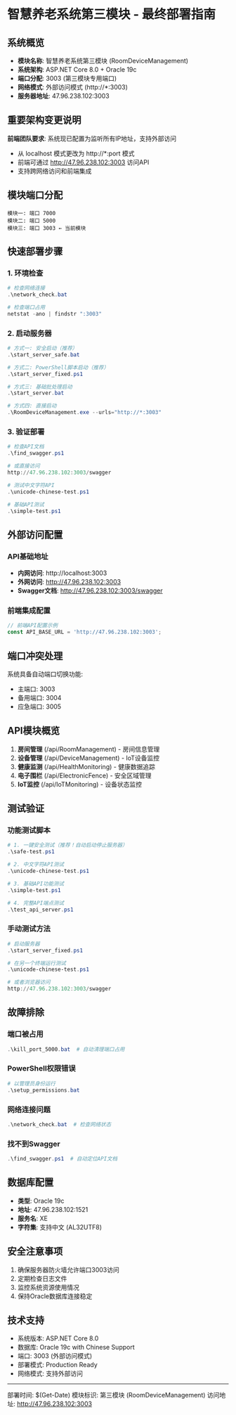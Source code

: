 # 智慧养老系统第三模块 - 最终部署指南

## 系统概览
- **模块名称**: 智慧养老系统第三模块 (RoomDeviceManagement)
- **系统架构**: ASP.NET Core 8.0 + Oracle 19c
- **端口分配**: 3003 (第三模块专用端口)
- **网络模式**: 外部访问模式 (http://*:3003)
- **服务器地址**: 47.96.238.102:3003

## 重要架构变更说明
**前端团队要求**: 系统现已配置为监听所有IP地址，支持外部访问
- 从 localhost 模式更改为 http://*:port 模式
- 前端可通过 http://47.96.238.102:3003 访问API
- 支持跨网络访问和前端集成

## 模块端口分配
```
模块一: 端口 7000
模块二: 端口 5000  
模块三: 端口 3003 ← 当前模块
```

## 快速部署步骤

### 1. 环境检查
```powershell
# 检查网络连接
.\network_check.bat

# 检查端口占用
netstat -ano | findstr ":3003"
```

### 2. 启动服务器
```powershell
# 方式一: 安全启动（推荐）
.\start_server_safe.bat

# 方式二: PowerShell脚本启动（推荐）
.\start_server_fixed.ps1

# 方式三: 基础批处理启动
.\start_server.bat

# 方式四: 直接启动
.\RoomDeviceManagement.exe --urls="http://*:3003"
```

### 3. 验证部署
```powershell
# 检查API文档
.\find_swagger.ps1

# 或直接访问
http://47.96.238.102:3003/swagger

# 测试中文字符API
.\unicode-chinese-test.ps1

# 基础API测试
.\simple-test.ps1
```

## 外部访问配置

### API基础地址
- **内网访问**: http://localhost:3003
- **外网访问**: http://47.96.238.102:3003
- **Swagger文档**: http://47.96.238.102:3003/swagger

### 前端集成配置
```javascript
// 前端API配置示例
const API_BASE_URL = 'http://47.96.238.102:3003';
```

## 端口冲突处理
系统具备自动端口切换功能:
- 主端口: 3003
- 备用端口: 3004
- 应急端口: 3005

## API模块概览
1. **房间管理** (/api/RoomManagement) - 房间信息管理
2. **设备管理** (/api/DeviceManagement) - IoT设备监控
3. **健康监测** (/api/HealthMonitoring) - 健康数据追踪
4. **电子围栏** (/api/ElectronicFence) - 安全区域管理
5. **IoT监控** (/api/IoTMonitoring) - 设备状态监控

## 测试验证

### 功能测试脚本
```powershell
# 1. 一键安全测试（推荐！自动启动停止服务器）
.\safe-test.ps1

# 2. 中文字符API测试
.\unicode-chinese-test.ps1

# 3. 基础API功能测试
.\simple-test.ps1

# 4. 完整API端点测试
.\test_api_server.ps1
```

### 手动测试方法
```powershell
# 启动服务器
.\start_server_fixed.ps1

# 在另一个终端运行测试
.\unicode-chinese-test.ps1

# 或者浏览器访问
http://47.96.238.102:3003/swagger
```

## 故障排除

### 端口被占用
```powershell
.\kill_port_5000.bat  # 自动清理端口占用
```

### PowerShell权限错误
```powershell
# 以管理员身份运行
.\setup_permissions.bat
```

### 网络连接问题
```powershell
.\network_check.bat  # 检查网络状态
```

### 找不到Swagger
```powershell
.\find_swagger.ps1  # 自动定位API文档
```

## 数据库配置
- **类型**: Oracle 19c
- **地址**: 47.96.238.102:1521
- **服务名**: XE
- **字符集**: 支持中文 (AL32UTF8)

## 安全注意事项
1. 确保服务器防火墙允许端口3003访问
2. 定期检查日志文件
3. 监控系统资源使用情况
4. 保持Oracle数据库连接稳定

## 技术支持
- 系统版本: ASP.NET Core 8.0
- 数据库: Oracle 19c with Chinese Support
- 端口: 3003 (外部访问模式)
- 部署模式: Production Ready
- 网络模式: 支持外部访问

---
部署时间: $(Get-Date)
模块标识: 第三模块 (RoomDeviceManagement)
访问地址: http://47.96.238.102:3003
